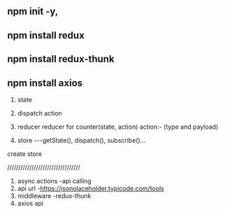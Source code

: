 ## npm init -y,

## npm install redux

## npm install redux-thunk

## npm install axios

1. state
2. dispatch action
3. reducer
   reducer for counter(state, action)
   action:- (type and payload)

4. store ---getState(), dispatch(), subscribe()...

create store

/////////////////////////////////

1. async actions -api calling
2. api url -https://jsonolaceholder.typicode.com/tools
3. middleware -redux-thunk
4. axios api

